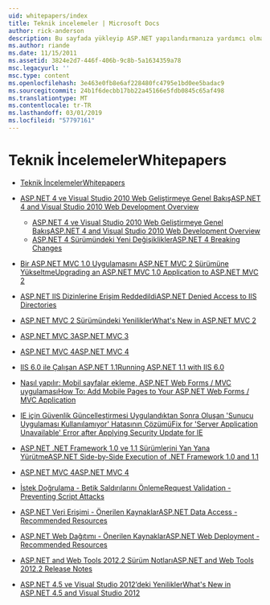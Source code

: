 ```yaml
---
uid: whitepapers/index
title: Teknik incelemeler | Microsoft Docs
author: rick-anderson
description: Bu sayfada yükleyip ASP.NET yapılandırmanıza yardımcı olması için ve güvenli, hızlı ve esnek ASP.NET uygulamaları yazmanıza yardımcı olmak amacıyla teknik incelemeler bulabilirsiniz.
ms.author: riande
ms.date: 11/15/2011
ms.assetid: 3824e2d7-446f-406b-9c8b-5a1634359a78
msc.legacyurl: ''
msc.type: content
ms.openlocfilehash: 3e463e0fb8e6af228480fc4795e1bd0ee5badac9
ms.sourcegitcommit: 24b1f6decbb17bb22a45166e5fdb0845c65af498
ms.translationtype: MT
ms.contentlocale: tr-TR
ms.lasthandoff: 03/01/2019
ms.locfileid: "57797161"
---
```

<a name="whitepapers"></a><span data-ttu-id="ceb64-103">Teknik İncelemeler</span><span class="sxs-lookup"><span data-stu-id="ceb64-103">Whitepapers</span></span>
====================
- [<span data-ttu-id="ceb64-104">Teknik İncelemeler</span><span class="sxs-lookup"><span data-stu-id="ceb64-104">Whitepapers</span></span>](overview.md)
- [<span data-ttu-id="ceb64-105">ASP.NET 4 ve Visual Studio 2010 Web Geliştirmeye Genel Bakış</span><span class="sxs-lookup"><span data-stu-id="ceb64-105">ASP.NET 4 and Visual Studio 2010 Web Development Overview</span></span>](aspnet4/index.md)

    - [<span data-ttu-id="ceb64-106">ASP.NET 4 ve Visual Studio 2010 Web Geliştirmeye Genel Bakış</span><span class="sxs-lookup"><span data-stu-id="ceb64-106">ASP.NET 4 and Visual Studio 2010 Web Development Overview</span></span>](aspnet4/overview.md)
    - [<span data-ttu-id="ceb64-107">ASP.NET 4 Sürümündeki Yeni Değişiklikler</span><span class="sxs-lookup"><span data-stu-id="ceb64-107">ASP.NET 4 Breaking Changes</span></span>](aspnet4/breaking-changes.md)
- [<span data-ttu-id="ceb64-108">Bir ASP.NET MVC 1.0 Uygulamasını ASP.NET MVC 2 Sürümüne Yükseltme</span><span class="sxs-lookup"><span data-stu-id="ceb64-108">Upgrading an ASP.NET MVC 1.0 Application to ASP.NET MVC 2</span></span>](aspnet-mvc2-upgrade-notes.md)
- [<span data-ttu-id="ceb64-109">ASP.NET IIS Dizinlerine Erişim Reddedildi</span><span class="sxs-lookup"><span data-stu-id="ceb64-109">ASP.NET Denied Access to IIS Directories</span></span>](denied-access-to-iis-directories.md)
- [<span data-ttu-id="ceb64-110">ASP.NET MVC 2 Sürümündeki Yenilikler</span><span class="sxs-lookup"><span data-stu-id="ceb64-110">What's New in ASP.NET MVC 2</span></span>](what-is-new-in-aspnet-mvc.md)
- [<span data-ttu-id="ceb64-111">ASP.NET MVC 3</span><span class="sxs-lookup"><span data-stu-id="ceb64-111">ASP.NET MVC 3</span></span>](mvc3-release-notes.md)
- [<span data-ttu-id="ceb64-112">ASP.NET MVC 4</span><span class="sxs-lookup"><span data-stu-id="ceb64-112">ASP.NET MVC 4</span></span>](mvc4-beta-release-notes.md)
- [<span data-ttu-id="ceb64-113">IIS 6.0 ile Çalışan ASP.NET 1.1</span><span class="sxs-lookup"><span data-stu-id="ceb64-113">Running ASP.NET 1.1 with IIS 6.0</span></span>](aspnet-and-iis6.md)
- [<span data-ttu-id="ceb64-114">Nasıl yapılır: Mobil sayfalar ekleme, ASP.NET Web Forms / MVC uygulaması</span><span class="sxs-lookup"><span data-stu-id="ceb64-114">How To: Add Mobile Pages to Your ASP.NET Web Forms / MVC Application</span></span>](add-mobile-pages-to-your-aspnet-web-forms-mvc-application.md)
- [<span data-ttu-id="ceb64-115">IE için Güvenlik Güncelleştirmesi Uygulandıktan Sonra Oluşan 'Sunucu Uygulaması Kullanılamıyor' Hatasının Çözümü</span><span class="sxs-lookup"><span data-stu-id="ceb64-115">Fix for 'Server Application Unavailable' Error after Applying Security Update for IE</span></span>](ms03-32-issue.md)
- [<span data-ttu-id="ceb64-116">ASP.NET .NET Framework 1.0 ve 1.1 Sürümlerini Yan Yana Yürütme</span><span class="sxs-lookup"><span data-stu-id="ceb64-116">ASP.NET Side-by-Side Execution of .NET Framework 1.0 and 1.1</span></span>](side-by-side-with-10.md)
- [<span data-ttu-id="ceb64-117">ASP.NET MVC 4</span><span class="sxs-lookup"><span data-stu-id="ceb64-117">ASP.NET MVC 4</span></span>](mvc4-release-notes.md)
- [<span data-ttu-id="ceb64-118">İstek Doğrulama - Betik Saldırılarını Önleme</span><span class="sxs-lookup"><span data-stu-id="ceb64-118">Request Validation - Preventing Script Attacks</span></span>](request-validation.md)
- [<span data-ttu-id="ceb64-119">ASP.NET Veri Erişimi - Önerilen Kaynaklar</span><span class="sxs-lookup"><span data-stu-id="ceb64-119">ASP.NET Data Access - Recommended Resources</span></span>](aspnet-data-access-content-map.md)
- [<span data-ttu-id="ceb64-120">ASP.NET Web Dağıtımı - Önerilen Kaynaklar</span><span class="sxs-lookup"><span data-stu-id="ceb64-120">ASP.NET Web Deployment - Recommended Resources</span></span>](aspnet-web-deployment-content-map.md)
- [<span data-ttu-id="ceb64-121">ASP.NET and Web Tools 2012.2 Sürüm Notları</span><span class="sxs-lookup"><span data-stu-id="ceb64-121">ASP.NET and Web Tools 2012.2 Release Notes</span></span>](aspnet-and-web-tools-20122-release-notes.md)
- [<span data-ttu-id="ceb64-122">ASP.NET 4.5 ve Visual Studio 2012’deki Yenilikler</span><span class="sxs-lookup"><span data-stu-id="ceb64-122">What's New in ASP.NET 4.5 and Visual Studio 2012</span></span>](whats-new-in-aspnet-45-and-visual-studio-2012.md)
